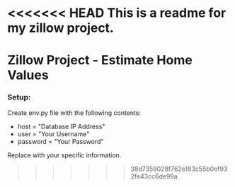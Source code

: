 <<<<<<< HEAD
This is a readme for my zillow project.
=======
# Zillow Project - Estimate Home Values

### Setup:


Create env.py file with the following contents:
  - host = "Database IP Address"
  - user = "Your Username"
  - password = "Your Password"
  
Replace with your specific information.
>>>>>>> 38d7359028f762e183c55b0ef932fe43cc6de99a
